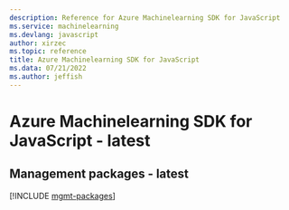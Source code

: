 ```yaml
---
description: Reference for Azure Machinelearning SDK for JavaScript
ms.service: machinelearning
ms.devlang: javascript
author: xirzec
ms.topic: reference
title: Azure Machinelearning SDK for JavaScript
ms.data: 07/21/2022
ms.author: jeffish
---
```

# Azure Machinelearning SDK for JavaScript - latest

## Management packages - latest
[!INCLUDE [mgmt-packages](machinelearning-mgmt-index.md)]